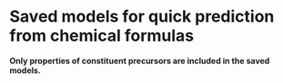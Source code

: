 # Saved models for quick prediction from chemical formulas
**Only properties of constituent precursors are included in the saved models.**
